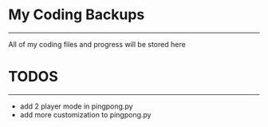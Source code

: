 # My Coding Backups
___
All of my coding files and progress will be stored here

# TODOS
___

* add 2 player mode in pingpong.py
* add more customization to pingpong.py